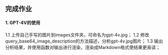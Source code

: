 
## 完成作业

#### 1. GPT-4V的使用
1.1 上传自己手写的图片到images文件夹，可命名为gpt-4v.jpg；
1.2 修改query_base64_image_description的方法描述，分析gpt-4v.jpg图片；
1.3 输出分析结果，并使用函数对输出进行渲染，渲染成Markdown格式使结果更易读；